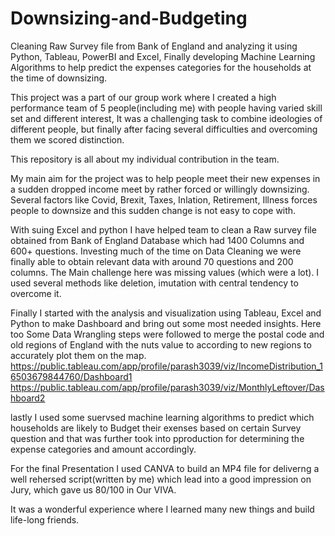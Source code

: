 # Downsizing-and-Budgeting
Cleaning Raw Survey file from Bank of England and analyzing it using  Python, Tableau, PowerBI and Excel, Finally developing Machine Learning Algorithms to help predict the expenses categories for the households at the time of downsizing.

This project was a part of our group work where I created a high performance team of 5 people(including me) with people having varied skill set and different interest, It was a challenging task to combine ideologies of different people, but finally after facing several difficulties and overcoming them we scored distinction.

This repository is all about my individual contribution in the team.

My main aim for the project was to help people meet their new expenses in a sudden dropped income meet by rather forced or willingly downsizing. Several factors like Covid, Brexit, Taxes, Inlation, Retirement, Illness forces people to downsize and this sudden change is not easy to cope with.

With suing Excel and python I have helped team to clean a Raw survey file obtained from Bank of England Database which had 1400 Columns and 600+ questions. Investing much of the time on Data Cleaning we were finally able to obtain relevant data with around 70 questions and 200 columns. The Main challenge here was missing values (which were a lot). I used several methods like deletion, imutation with central tendency to overcome it. 

Finally I started with the analysis and visualization using Tableau, Excel and Python to make Dashboard and bring out some most needed insights. Here too Some Data Wrangling steps were followed to merge the postal code and old regions of England with the nuts value to according to new regions to accurately plot them on the map.
https://public.tableau.com/app/profile/parash3039/viz/IncomeDistribution_16503679844760/Dashboard1
https://public.tableau.com/app/profile/parash3039/viz/MonthlyLeftover/Dashboard2

lastly I used some suervsed machine learning algorithms to predict which households are likely to Budget their exenses based on certain Survey question and that was further took into pproduction for determining the expense categories and amount accordingly. 

For the final Presentation I used CANVA to build an MP4 file for deliverng a well rehersed script(written by me) which lead into a good impression on Jury, which gave us 80/100 in Our VIVA.

It was a wonderful experience where I learned many new things and build life-long friends. 
